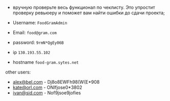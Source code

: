 
- вручную проверьте весь функционал по чеклисту. Это упростит проверку ревьюеру и поможет вам найти ошибки до сдачи проекта;


- Username: `FoodGramAdmin`
- Email:    `food@gram.com`
- password: `9rmN*QgEy06B`
- ip         `130.193.55.102`
- hostname   `food-gram.sytes.net`

other users:
- alex@bel.com - Dj8o8EWFh98(W(E*908
- kate@orl.com - ONIfjose0*3802
- ivan@sid.com - Nof9jsoe9jofies